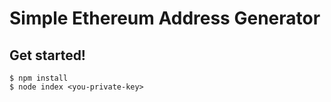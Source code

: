 # Simple Ethereum Address Generator
## Get started!

    $ npm install
    $ node index <you-private-key>
